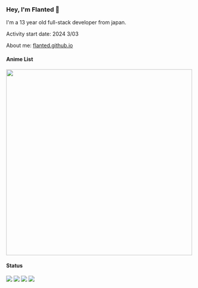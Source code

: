 ### Hey, I'm Flanted 👋

I'm a 13 year old full-stack developer from japan.

Activity start date: 2024 3/03

About me: [flanted.github.io](https://flanted.github.io)

#### Anime List
<img src="https://img.anili.st/user/6670746" width="500">

#### Status
![](http://github-profile-summary-cards.vercel.app/api/cards/most-commit-language?username=rucykun&theme=nord_dark)
![](http://github-profile-summary-cards.vercel.app/api/cards/repos-per-language?username=rucykun&theme=nord_dark)
![](http://github-profile-summary-cards.vercel.app/api/cards/productive-time?username=rucykun&theme=nord_dark)
![](http://github-profile-summary-cards.vercel.app/api/cards/stats?username=rucykun&theme=nord_dark)
